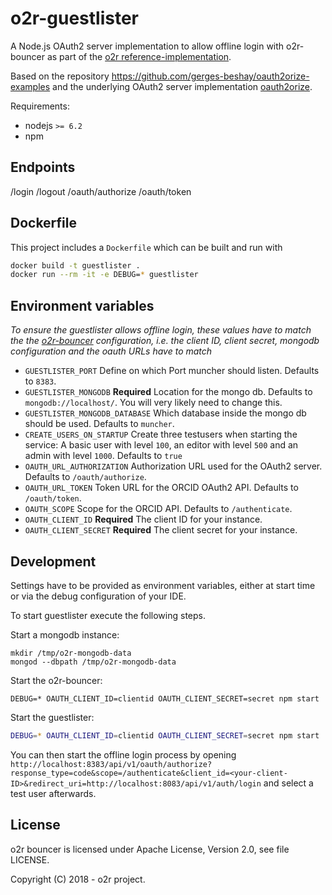 # o2r-guestlister

A Node.js OAuth2 server implementation to allow offline login with o2r-bouncer as part of the [o2r reference-implementation](https://github.com/o2r-project/reference-implementation).

Based on the repository https://github.com/gerges-beshay/oauth2orize-examples and the underlying OAuth2 server implementation [oauth2orize](https://www.npmjs.com/package/oauth2orize).


Requirements:

- nodejs `>= 6.2`
- npm

## Endpoints

/login
/logout
/oauth/authorize
/oauth/token

## Dockerfile

This project includes a `Dockerfile` which can be built and run with

```bash
docker build -t guestlister .
docker run --rm -it -e DEBUG=* guestlister
```

## Environment variables

*To ensure the guestlister allows offline login, these values have to match the  the [o2r-bouncer](https://github.com/o2r-project/o2r-bouncer#available-environment-variables) configuration, i.e. the client ID, client secret, mongodb configuration and the oauth URLs have to match*

* `GUESTLISTER_PORT`
  Define on which Port muncher should listen. Defaults to `8383`.
* `GUESTLISTER_MONGODB` __Required__
  Location for the mongo db. Defaults to `mongodb://localhost/`. You will very likely need to change this.
* `GUESTLISTER_MONGODB_DATABASE`
  Which database inside the mongo db should be used. Defaults to `muncher`.
* `CREATE_USERS_ON_STARTUP`
  Create three testusers when starting the service: A basic user with level `100`, an editor with level `500` and an admin with level `1000`. Defaults to `true`
* `OAUTH_URL_AUTHORIZATION`
  Authorization URL used for the OAuth2 server. Defaults to `/oauth/authorize`.
* `OAUTH_URL_TOKEN`
  Token URL for the ORCID OAuth2 API. Defaults to `/oauth/token`.
* `OAUTH_SCOPE`
  Scope for the ORCID API. Defaults to `/authenticate`.
* `OAUTH_CLIENT_ID` __Required__
  The client ID for your instance.
* `OAUTH_CLIENT_SECRET` __Required__
  The client secret for your instance.
  
## Development

Settings have to be provided as environment variables, either at start time or via the debug configuration of your IDE.

To start guestlister execute the following steps.

Start a mongodb instance:

```
mkdir /tmp/o2r-mongodb-data
mongod --dbpath /tmp/o2r-mongodb-data
```

Start the o2r-bouncer:

```
DEBUG=* OAUTH_CLIENT_ID=clientid OAUTH_CLIENT_SECRET=secret npm start
```

Start the guestlister:

```bash
DEBUG=* OAUTH_CLIENT_ID=clientid OAUTH_CLIENT_SECRET=secret npm start
```

You can then start the offline login process by opening `http://localhost:8383/api/v1/oauth/authorize?response_type=code&scope=/authenticate&client_id=<your-client-ID>&redirect_uri=http://localhost:8083/api/v1/auth/login` and select a test user afterwards.

## License

o2r bouncer is licensed under Apache License, Version 2.0, see file LICENSE.

Copyright (C) 2018 - o2r project.

